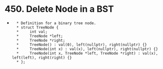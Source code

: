 # 450. Delete Node in a BST

*
        * Definition for a binary tree node.
        * struct TreeNode {
        *     int val;
        *     TreeNode *left;
        *     TreeNode *right;
        *     TreeNode() : val(0), left(nullptr), right(nullptr) {}
        *     TreeNode(int x) : val(x), left(nullptr), right(nullptr) {}
        *     TreeNode(int x, TreeNode *left, TreeNode *right) : val(x), left(left), right(right) {}
        * };